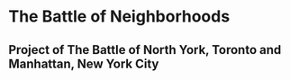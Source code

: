 # The Battle of Neighborhoods
## Project of The Battle of North York, Toronto and Manhattan, New York City 
